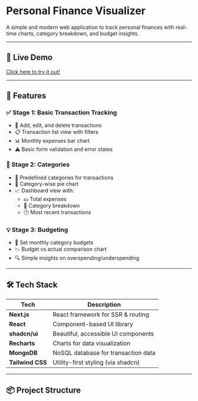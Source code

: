# Personal Finance Visualizer

A simple and modern web application to track personal finances with real-time charts, category breakdown, and budget insights.


---

## 🔗 Live Demo

[Click here to try it out!](https://your-deployment-url.com) <!-- Replace with actual link -->

---

## 🚀 Features

### ✅ Stage 1: Basic Transaction Tracking
- 📝 Add, edit, and delete transactions
- 📋 Transaction list view with filters
- 📊 Monthly expenses bar chart
- ⚠️ Basic form validation and error states

### 🧩 Stage 2: Categories
- 📂 Predefined categories for transactions
- 🍕 Category-wise pie chart
- 📈 Dashboard view with:
  - 💵 Total expenses
  - 🧮 Category breakdown
  - 🕒 Most recent transactions

### 💡 Stage 3: Budgeting
- 🎯 Set monthly category budgets
- 📉 Budget vs actual comparison chart
- 🔍 Simple insights on overspending/underspending

---

## 🛠️ Tech Stack

| Tech          | Description                          |
|---------------|--------------------------------------|
| **Next.js**   | React framework for SSR & routing    |
| **React**     | Component-based UI library           |
| **shadcn/ui** | Beautiful, accessible UI components  |
| **Recharts**  | Charts for data visualization        |
| **MongoDB**   | NoSQL database for transaction data  |
| **Tailwind CSS** | Utility-first styling (via shadcn) |

---

## 📦 Project Structure

